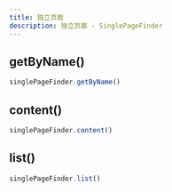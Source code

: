 ```yaml
---
title: 独立页面
description: 独立页面 - SinglePageFinder
---
```


## getByName()

```js
singlePageFinder.getByName()
```

## content()

```js
singlePageFinder.content()
```

## list()

```js
singlePageFinder.list()
```
